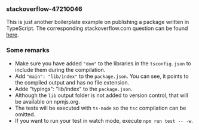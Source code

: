 ### stackoverflow-47210046

This is just another boilerplate example on publishing a package written in TypeScript.
The corresponding stackoverflow.com question can be found [here](https://stackoverflow.com/questions/47210046/how-to-publish-a-component-written-in-typescript-consumable-as-a-global-commonj).

### Some remarks
 - Make sure you have added `"dom"` to the libraries in the `tsconfig.json` to include them during the compilation.
 - Add `"main": "lib/index"` to the `package.json`. You can see, it points to the compiled output and has no file extension.
 - Adde "typings": "lib/index" to the `package.json`.
 - Although the `lib` output folder is not added to version control, that will be available on npmjs.org.
 - The tests will be executed with `ts-node` so the `tsc` compilation can be omitted.
 - If you want to run your test in watch mode, execute `npm run test -- -w`.